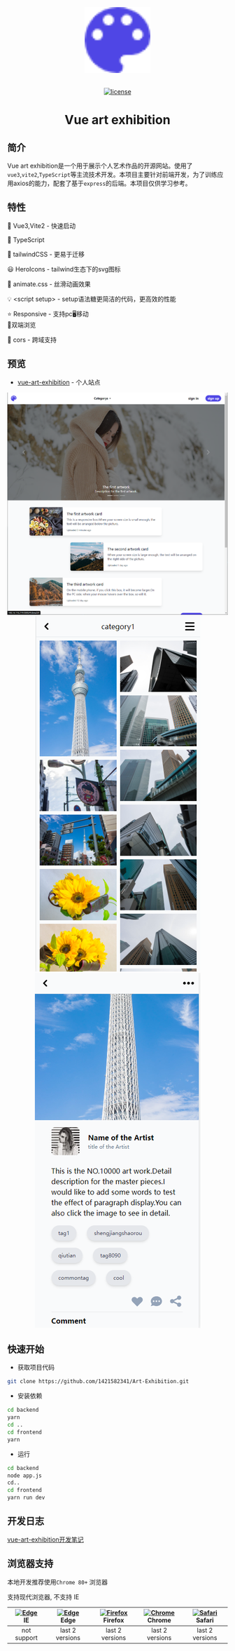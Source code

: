 <div align="center"> <a href="https://github.com/1421582341/Art-Exhibition"> <img alt="Logo" width="150" height="150" src="./frontend/src/assets/logo.png"> </a> <br> <br>

[![license](https://img.shields.io/github/license/anncwb/vue-vben-admin.svg)](LICENSE)

<h1>Vue art exhibition</h1>
</div>

## 简介

Vue art exhibition是一个用于展示个人艺术作品的开源网站。使用了`vue3`,`vite2`,`TypeScript`等主流技术开发。本项目主要针对前端开发，为了训练应用axios的能力，配套了基于`express`的后端。本项目仅供学习参考。

## 特性

&#x1F680; Vue3,Vite2 - 快速启动

&#129470; TypeScript

&#127853; tailwindCSS - 更易于迁移

&#128515; HeroIcons - tailwind生态下的svg图标

&#127919; animate.css - 丝滑动画效果

&#128161; \<script setup\> - setup语法糖更简洁的代码，更高效的性能

&#11088; Responsive - 支持pc&#128421;移动	
&#128241;双端浏览

&#127839; cors - 跨域支持

## 预览

- [vue-art-exhibition](http://106.14.116.219:5000/) - 个人站点
<p align="center">
  <img src="./screenshot/1.png">
  <img src="./screenshot/2.png">
  <img src="./screenshot/3.png">
</p>

## 快速开始

- 获取项目代码
```bash
git clone https://github.com/1421582341/Art-Exhibition.git
```

- 安装依赖
```bash
cd backend
yarn
cd ..
cd frontend
yarn
```

- 运行
```bash
cd backend
node app.js
cd..
cd frontend
yarn run dev
```

## 开发日志

[vue-art-exhibition开发笔记](https://1421582341.github.io/learn-note/)

## 浏览器支持

本地开发推荐使用`Chrome 80+` 浏览器

支持现代浏览器, 不支持 IE

| [<img src="https://raw.githubusercontent.com/alrra/browser-logos/master/src/edge/edge_48x48.png" alt=" Edge" width="24px" height="24px" />](http://godban.github.io/browsers-support-badges/)</br>IE | [<img src="https://raw.githubusercontent.com/alrra/browser-logos/master/src/edge/edge_48x48.png" alt=" Edge" width="24px" height="24px" />](http://godban.github.io/browsers-support-badges/)</br>Edge | [<img src="https://raw.githubusercontent.com/alrra/browser-logos/master/src/firefox/firefox_48x48.png" alt="Firefox" width="24px" height="24px" />](http://godban.github.io/browsers-support-badges/)</br>Firefox | [<img src="https://raw.githubusercontent.com/alrra/browser-logos/master/src/chrome/chrome_48x48.png" alt="Chrome" width="24px" height="24px" />](http://godban.github.io/browsers-support-badges/)</br>Chrome | [<img src="https://raw.githubusercontent.com/alrra/browser-logos/master/src/safari/safari_48x48.png" alt="Safari" width="24px" height="24px" />](http://godban.github.io/browsers-support-badges/)</br>Safari |
| :-: | :-: | :-: | :-: | :-: |
| not support | last 2 versions | last 2 versions | last 2 versions | last 2 versions |